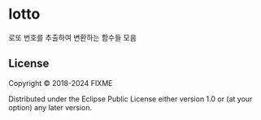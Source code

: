 # lotto

로또 번호를 추출하여 변환하는 함수들 모음

## License

Copyright © 2018-2024 FIXME

Distributed under the Eclipse Public License either version 1.0 or (at
your option) any later version.
